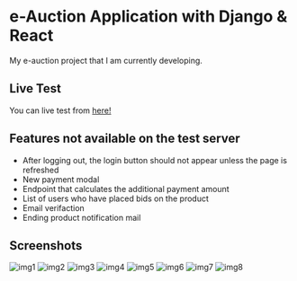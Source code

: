 # e-Auction Application with Django & React

My e-auction project that I am currently developing.

## Live Test

You can live test from [here!](https://nidea1.com.tr)

## Features not available on the test server

- After logging out, the login button should not appear unless the page is refreshed
- New payment modal
- Endpoint that calculates the additional payment amount
- List of users who have placed bids on the product
- Email verifaction
- Ending product notification mail

## Screenshots

![img1](https://cdn.discordapp.com/attachments/1035852765756411995/1111345513384661012/image.png)
![img2](https://cdn.discordapp.com/attachments/1035852765756411995/1111651252225450057/image.png)
![img3](https://cdn.discordapp.com/attachments/1035852765756411995/1111651743009357844/image.png)
![img4](https://cdn.discordapp.com/attachments/1035852765756411995/1112744847032459384/image.png)
![img5](https://cdn.discordapp.com/attachments/1035852765756411995/1112745059465572553/image.png)
![img6](https://cdn.discordapp.com/attachments/1035852765756411995/1112745366526382130/image.png)
![img7](https://cdn.discordapp.com/attachments/1035852765756411995/1112638490333687848/image.png)
![img8](https://cdn.discordapp.com/attachments/1035852765756411995/1113089044994330665/image.png)
